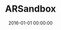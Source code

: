 ---
layout: post
position: left
title: 'ARSandbox'
date: 2016-01-01 00:00:00
categories: development
tags: Augmented Reality Sandbox
featured_image: '/img/posts/portfolio/sandbox/sandbox.png'
lead_text: 'Final version of the ARSandbox.'
project_link: 'https://www.tandfonline.com/doi/full/10.1080/13658816.2019.1656810'
button_text: 'Article'
button_icon: file
---